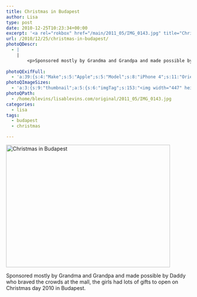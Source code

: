 ```yaml
---
title: Christmas in Budapest
author: Lisa
type: post
date: 2010-12-25T10:23:34+00:00
excerpt: '<a rel="rokbox" href="/main/2011_05/IMG_0143.jpg" title="Christmas in Budapest"><img width="447" height="334" alt="Christmas in Budapest" src="/thumbnail/2011_05/IMG_0143.jpg" class="photoQexcerpt photoQLinkImg" /></a>'
url: /2010/12/25/christmas-in-budapest/
photoQDescr:
  - |
    |
        <p>Sponsored mostly by Grandma and Grandpa and made possible by Daddy who braved the crowds at the mall, the girls had lots of gifts to open on Christmas day 2010 in Budapest.</p>
        
photoQExifFull:
  - 'a:39:{s:4:"Make";s:5:"Apple";s:5:"Model";s:8:"iPhone 4";s:11:"Orientation";s:17:"1: Normal (0 deg)";s:11:"xResolution";s:26:"72 dots per ResolutionUnit";s:11:"yResolution";s:26:"72 dots per ResolutionUnit";s:14:"ResolutionUnit";s:4:"Inch";s:8:"Software";s:5:"4.2.1";s:8:"DateTime";s:19:"2010:12:25 07:29:28";s:12:"ExposureTime";s:8:"1/15 sec";s:7:"FNumber";s:5:"f/2.8";s:15:"ExposureProgram";s:7:"Program";s:15:"ISOSpeedRatings";s:3:"400";s:11:"ExifVersion";s:12:"version 2.21";s:16:"DateTimeOriginal";s:19:"2010:12:25 07:29:28";s:17:"DateTimedigitized";s:19:"2010:12:25 07:29:28";s:17:"ShutterSpeedValue";s:8:"1/15 sec";s:13:"ApertureValue";s:5:"f/2.8";s:12:"MeteringMode";s:7:"Average";s:5:"Flash";s:16:"Flash, Auto-Mode";s:11:"FocalLength";s:7:"3.85 mm";s:15:"SubjectLocation";s:4:"1295";s:15:"FlashPixVersion";s:9:"version 1";s:10:"ColorSpace";s:4:"sRGB";s:14:"ExifImageWidth";s:11:"2592 pixels";s:15:"ExifImageHeight";s:11:"1936 pixels";s:13:"SensingMethod";s:35:"Unknown: One Chip Color Area Sensor";s:12:"ExposureMode";s:1:"0";s:12:"WhiteBalance";s:1:"0";s:16:"SceneCaptureMode";s:1:"0";s:9:"Sharpness";s:1:"1";s:20:"FocalLength35mmEquiv";s:0:"";s:7:"NumTags";s:1:"7";s:18:"Latitude Reference";s:1:"N";s:8:"Latitude";s:15:"47.598833333333";s:19:"Longitude Reference";s:1:"E";s:9:"Longitude";s:7:"19.1835";s:4:"Time";s:10:"22.66:29:6";s:17:"ImageDirectionRef";s:1:"T";s:14:"ImageDirection";s:15:"160.90980392157";}'
photoQImageSizes:
  - 'a:3:{s:9:"thumbnail";a:5:{s:6:"imgTag";s:153:"<img width="447" height="334" alt="Christmas in Budapest" src="/thumbnail/2011_05/IMG_0143.jpg" class="PhotoQImg" />";s:6:"imgUrl";s:68:"/thumbnail/2011_05/IMG_0143.jpg";s:7:"imgPath";s:71:"/home/blevins/lisablevins.com/thumbnail/2011_05/IMG_0143.jpg";s:8:"imgWidth";s:3:"447";s:9:"imgHeight";s:3:"334";}s:4:"main";a:5:{s:6:"imgTag";s:148:"<img width="700" height="523" alt="Christmas in Budapest" src="/main/2011_05/IMG_0143.jpg" class="PhotoQImg" />";s:6:"imgUrl";s:63:"/main/2011_05/IMG_0143.jpg";s:7:"imgPath";s:66:"/home/blevins/lisablevins.com/main/2011_05/IMG_0143.jpg";s:8:"imgWidth";s:3:"700";s:9:"imgHeight";s:3:"523";}s:8:"original";a:5:{s:6:"imgTag";s:154:"<img width="2592" height="1936" alt="Christmas in Budapest" src="/original/2011_05/IMG_0143.jpg" class="PhotoQImg" />";s:6:"imgUrl";s:67:"/original/2011_05/IMG_0143.jpg";s:7:"imgPath";s:70:"/home/blevins/lisablevins.com/original/2011_05/IMG_0143.jpg";s:8:"imgWidth";s:4:"2592";s:9:"imgHeight";s:4:"1936";}}'
photoQPath:
  - /home/blevins/lisablevins.com/original/2011_05/IMG_0143.jpg
categories:
  - lisa
tags:
  - budapest
  - christmas

---
```

<a rel="lightbox" href="/main/2011_05/IMG_0143.jpg" title="Christmas in Budapest"><img width="447" height="334" alt="Christmas in Budapest" src="/thumbnail/2011_05/IMG_0143.jpg" class="photoQcontent photoQLinkImg" /></a>

<div class="photoQDescr">
  <p>
    Sponsored mostly by Grandma and Grandpa and made possible by Daddy who braved the crowds at the mall, the girls had lots of gifts to open on Christmas day 2010 in Budapest.
  </p>
</div>